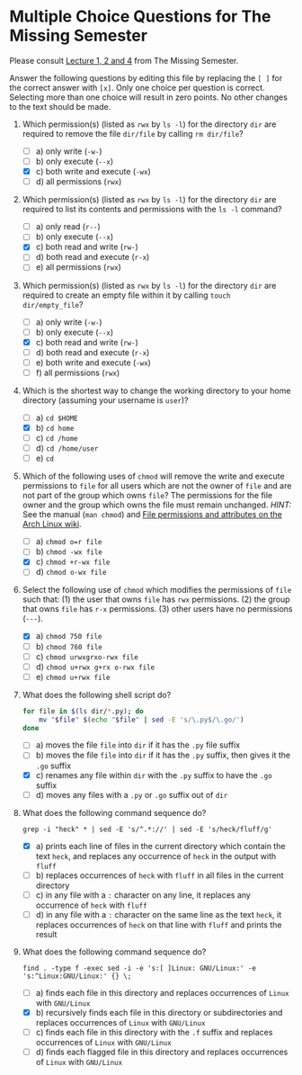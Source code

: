 # Multiple Choice Questions for The Missing Semester

Please consult [Lecture 1, 2 and 4](https://missing.csail.mit.edu/2020/) from The Missing Semester.

Answer the following questions by editing this file by replacing the `[ ]` for the correct answer with `[x]`.
Only one choice per question is correct.
Selecting more than one choice will result in zero points.
No other changes to the text should be made.

1. Which permission(s) (listed as `rwx` by `ls -l`) for the directory `dir` are required to remove the file `dir/file` by calling `rm dir/file`?

    - [ ] a) only write (`-w-`)
    - [ ] b) only execute (`--x`)
    - [X] c) both write and execute (`-wx`)
    - [ ] d) all permissions (`rwx`)

2. Which permission(s) (listed as `rwx` by `ls -l`) for the directory `dir` are required to list its contents and permissions with the `ls -l` command?

    - [ ] a) only read (`r--`)
    - [ ] b) only execute (`--x`)
    - [X] c) both read and write (`rw-`)
    - [ ] d) both read and execute (`r-x`)
    - [ ] e) all permissions (`rwx`)

3. Which permission(s) (listed as `rwx` by `ls -l`) for the directory `dir` are required to create an empty file within it by calling `touch dir/empty_file`?

    - [ ] a) only write (`-w-`)
    - [ ] b) only execute (`--x`)
    - [X] c) both read and write (`rw-`)
    - [ ] d) both read and execute (`r-x`)
    - [ ] e) both write and execute (`-wx`)
    - [ ] f) all permissions (`rwx`)

4. Which is the shortest way to change the working directory to your home directory (assuming your username is `user`)?

    - [ ] a) `cd $HOME`
    - [X] b) `cd home`
    - [ ] c) `cd /home`
    - [ ] d) `cd /home/user`
    - [ ] e) `cd`

5. Which of the following uses of `chmod` will remove the write and execute permissions to `file` for all users which are not the owner of `file` and are not part of the group which owns `file`?
   The permissions for the file owner and the group which owns the file must remain unchanged.
   *HINT:* See the manual (`man chmod`) and [File permissions and attributes on the Arch Linux wiki](https://wiki.archlinux.org/index.php/Chmod).

    - [ ] a) `chmod o=r file`
    - [ ] b) `chmod -wx file`
    - [X] c) `chmod +r-wx file`
    - [ ] d) `chmod o-wx file`

6. Select the following use of `chmod` which modifies the permissions of `file` such that:
   (1) the user that owns `file` has `rwx` permissions.
   (2) the group that owns `file` has `r-x` permissions.
   (3) other users have no permissions (`---`).

    - [X] a) `chmod 750 file`
    - [ ] b) `chmod 760 file`
    - [ ] c) `chmod urwxgrxo-rwx file`
    - [ ] d) `chmod u+rwx g+rx o-rwx file`
    - [ ] e) `chmod u+rwx file`

7. What does the following shell script do?

    ```sh
    for file in $(ls dir/*.py); do
        mv "$file" $(echo "$file" | sed -E 's/\.py$/\.go/')
    done
    ```

    - [ ] a) moves the file `file` into `dir` if it has the `.py` file suffix
    - [ ] b) moves the file `file` into `dir` if it has the `.py` suffix, then gives it the `.go` suffix
    - [X] c) renames any file within `dir` with the `.py` suffix to have the `.go` suffix
    - [ ] d) moves any files with a `.py` or `.go` suffix out of `dir`

8. What does the following command sequence do?

    ```console
    grep -i "heck" * | sed -E 's/^.*://' | sed -E 's/heck/fluff/g'
    ```

    - [X] a) prints each line of files in the current directory which contain the text `heck`, and replaces any occurrence of `heck` in the output with `fluff`
    - [ ] b) replaces occurrences of `heck` with `fluff` in all files in the current directory
    - [ ] c) in any file with a `:` character on any line, it replaces any occurrence of `heck` with `fluff`
    - [ ] d) in any file with a `:` character on the same line as the text `heck`, it replaces occurrences of `heck` on that line with `fluff` and prints the result

9. What does the following command sequence do?

    ```console
    find . -type f -exec sed -i -e 's:[ ]Linux: GNU/Linux:' -e 's:^Linux:GNU/Linux:' {} \;
    ```

    - [ ] a) finds each file in this directory and replaces occurrences of `Linux` with `GNU/Linux`
    - [X] b) recursively finds each file in this directory or subdirectories and replaces occurrences of `Linux` with `GNU/Linux`
    - [ ] c) finds each file in this directory with the `.f` suffix and replaces occurrences of `Linux` with `GNU/Linux`
    - [ ] d) finds each flagged file in this directory and replaces occurrences of `Linux` with `GNU/Linux`
